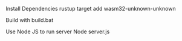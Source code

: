 

Install Dependencies
rustup target add wasm32-unknown-unknown

Build with 
build.bat

Use Node JS to run server
Node server.js

